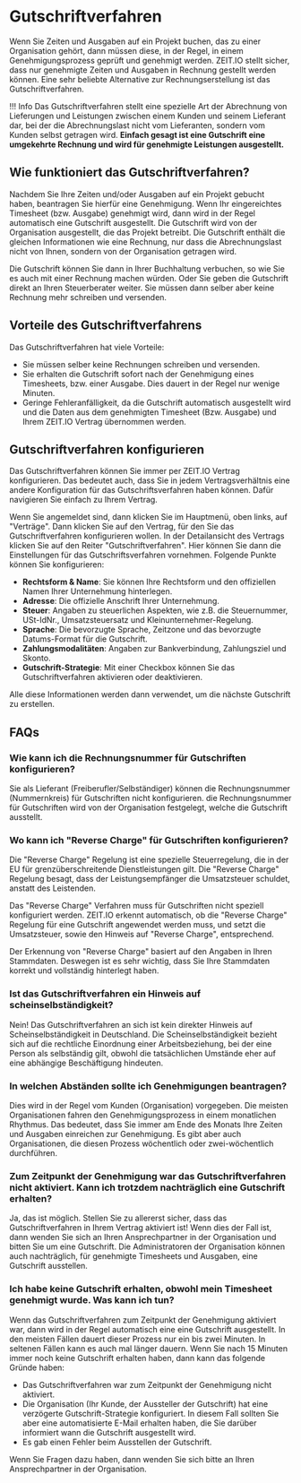 # Gutschriftverfahren

Wenn Sie Zeiten und Ausgaben auf ein Projekt buchen, das zu einer Organisation gehört, dann müssen diese, 
in der Regel, in einem Genehmigungsprozess geprüft und genehmigt werden. ZEIT.IO stellt sicher, 
dass nur genehmigte Zeiten und Ausgaben in Rechnung gestellt werden können. Eine sehr beliebte Alternative 
zur Rechnungserstellung ist das Gutschriftverfahren.

!!! Info
    Das Gutschriftverfahren stellt eine spezielle Art der Abrechnung von Lieferungen und Leistungen zwischen
    einem Kunden und seinem Lieferant dar, bei der die Abrechnungslast nicht vom Lieferanten, sondern vom Kunden selbst
    getragen wird. **Einfach gesagt ist eine Gutschrift eine umgekehrte Rechnung und wird für genehmigte Leistungen
    ausgestellt.**

## Wie funktioniert das Gutschriftverfahren?

Nachdem Sie Ihre Zeiten und/oder Ausgaben auf ein Projekt gebucht haben, beantragen Sie hierfür eine Genehmigung. 
Wenn Ihr eingereichtes Timesheet (bzw. Ausgabe) genehmigt wird, dann wird in der Regel automatisch eine 
Gutschrift ausgestellt. Die Gutschrift wird von der Organisation ausgestellt, die das Projekt betreibt. 
Die Gutschrift enthält die gleichen Informationen wie eine Rechnung, nur dass die Abrechnungslast nicht von Ihnen, 
sondern von der Organisation getragen wird.

Die Gutschrift können Sie dann in Ihrer Buchhaltung verbuchen, so wie Sie es auch mit einer Rechnung machen würden.
Oder Sie geben die Gutschrift direkt an Ihren Steuerberater weiter.
Sie müssen dann selber aber keine Rechnung mehr schreiben und versenden.

## Vorteile des Gutschriftverfahrens

Das Gutschriftverfahren hat viele Vorteile:

- Sie müssen selber keine Rechnungen schreiben und versenden.
- Sie erhalten die Gutschrift sofort nach der Genehmigung eines Timesheets, bzw. einer Ausgabe. Dies dauert in der Regel
  nur wenige Minuten.
- Geringe Fehleranfälligkeit, da die Gutschrift automatisch ausgestellt wird und die Daten aus dem genehmigten
  Timesheet (Bzw. Ausgabe) und Ihrem ZEIT.IO Vertrag übernommen werden.

## Gutschriftverfahren konfigurieren

Das Gutschriftverfahren können Sie immer per ZEIT.IO Vertrag konfigurieren. Das bedeutet auch, dass Sie in jedem
Vertragsverhältnis eine andere Konfiguration für das Gutschriftsverfahren haben können. Dafür navigieren Sie einfach
zu Ihrem Vertrag.

Wenn Sie angemeldet sind, dann klicken Sie im Hauptmenü, oben links, auf "Verträge".
Dann klicken Sie auf den Vertrag, für den Sie das Gutschriftverfahren konfigurieren wollen. In der
Detailansicht des Vertrags klicken Sie auf den Reiter "Gutschriftverfahren". Hier können Sie dann die
Einstellungen für das Gutschriftsverfahren vornehmen. Folgende Punkte können Sie konfigurieren:

- **Rechtsform & Name**: Sie können Ihre Rechtsform und den offiziellen Namen Ihrer Unternehmung hinterlegen.
- **Adresse**: Die offizielle Anschrift Ihrer Unternehmung.
- **Steuer**: Angaben zu steuerlichen Aspekten, wie z.B. die Steuernummer, USt-IdNr., Umsatzsteuersatz und Kleinunternehmer-Regelung.
- **Sprache**: Die bevorzugte Sprache, Zeitzone und das bevorzugte Datums-Format für die Gutschrift.
- **Zahlungsmodalitäten**: Angaben zur Bankverbindung, Zahlungsziel und Skonto.
- **Gutschrift-Strategie**: Mit einer Checkbox können Sie das Gutschriftverfahren aktivieren oder deaktivieren.

Alle diese Informationen werden dann verwendet, um die nächste Gutschrift zu erstellen.

## FAQs

### Wie kann ich die Rechnungsnummer für Gutschriften konfigurieren?

Sie als Lieferant (Freiberufler/Selbständiger) können die Rechnungsnummer (Nummernkreis) für Gutschriften nicht 
konfigurieren. die Rechnungsnummer für Gutschriften wird von der Organisation festgelegt, welche die Gutschrift 
ausstellt.

### Wo kann ich "Reverse Charge" für Gutschriften konfigurieren?

Die "Reverse Charge" Regelung ist eine spezielle Steuerregelung, die in der EU für grenzüberschreitende
Dienstleistungen gilt. Die "Reverse Charge" Regelung besagt, dass der Leistungsempfänger die Umsatzsteuer
schuldet, anstatt des Leistenden. 

Das "Reverse Charge" Verfahren muss für Gutschriften nicht speziell konfiguriert werden. 
ZEIT.IO erkennt automatisch, ob die "Reverse Charge" Regelung für eine Gutschrift angewendet werden muss,
und setzt die Umsatzsteuer, sowie den Hinweis auf "Reverse Charge", entsprechend. 

Der Erkennung von "Reverse Charge" basiert auf den Angaben in Ihren Stammdaten. Deswegen ist es sehr wichtig, dass
Sie Ihre Stammdaten korrekt und vollständig hinterlegt haben.

### Ist das Gutschriftverfahren ein Hinweis auf scheinselbständigkeit?

Nein! Das Gutschriftverfahren an sich ist kein direkter Hinweis auf Scheinselbständigkeit in Deutschland. 
Die Scheinselbständigkeit bezieht sich auf die rechtliche Einordnung einer Arbeitsbeziehung, bei der eine 
Person als selbständig gilt, obwohl die tatsächlichen Umstände eher auf eine abhängige Beschäftigung hindeuten.

### In welchen Abständen sollte ich Genehmigungen beantragen?

Dies wird in der Regel vom Kunden (Organisation) vorgegeben. Die meisten Organisationen fahren den
Genehmigungsprozess in einem monatlichen Rhythmus. Das bedeutet, dass Sie immer am Ende des Monats
Ihre Zeiten und Ausgaben einreichen zur Genehmigung. Es gibt aber auch Organisationen, die diesen
Prozess wöchentlich oder zwei-wöchentlich durchführen.

### Zum Zeitpunkt der Genehmigung war das Gutschriftverfahren nicht aktiviert. Kann ich trotzdem nachträglich eine Gutschrift erhalten?

Ja, das ist möglich. Stellen Sie zu allererst sicher, dass das Gutschriftverfahren in Ihrem Vertrag aktiviert ist! 
Wenn dies der Fall ist, dann wenden Sie sich an Ihren Ansprechpartner in der Organisation und bitten Sie um eine
Gutschrift. Die Administratoren der Organisation können auch nachträglich, für genehmigte Timesheets und Ausgaben, 
eine Gutschrift ausstellen.

### Ich habe keine Gutschrift erhalten, obwohl mein Timesheet genehmigt wurde. Was kann ich tun? 

Wenn das Gutschriftverfahren zum Zeitpunkt der Genehmigung aktiviert war, dann wird in der Regel automatisch eine
eine Gutschrift ausgestellt. In den meisten Fällen dauert dieser Prozess nur ein bis zwei Minuten. In seltenen Fällen
kann es auch mal länger dauern. Wenn Sie nach 15 Minuten immer noch keine Gutschrift erhalten haben, dann kann das 
folgende Gründe haben:

 - Das Gutschriftverfahren war zum Zeitpunkt der Genehmigung nicht aktiviert.
 - Die Organisation (Ihr Kunde, der Aussteller der Gutschrift) hat eine verzögerte Gutschrift-Strategie konfiguriert. 
   In diesem Fall sollten Sie aber eine automatisierte E-Mail erhalten haben, die Sie darüber informiert wann die
   Gutschrift ausgestellt wird.
 - Es gab einen Fehler beim Ausstellen der Gutschrift.

Wenn Sie Fragen dazu haben, dann wenden Sie sich bitte an Ihren Ansprechpartner in der Organisation.

